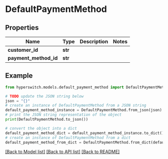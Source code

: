 # DefaultPaymentMethod


## Properties

Name | Type | Description | Notes
------------ | ------------- | ------------- | -------------
**customer_id** | **str** |  | 
**payment_method_id** | **str** |  | 

## Example

```python
from hyperswitch.models.default_payment_method import DefaultPaymentMethod

# TODO update the JSON string below
json = "{}"
# create an instance of DefaultPaymentMethod from a JSON string
default_payment_method_instance = DefaultPaymentMethod.from_json(json)
# print the JSON string representation of the object
print(DefaultPaymentMethod.to_json())

# convert the object into a dict
default_payment_method_dict = default_payment_method_instance.to_dict()
# create an instance of DefaultPaymentMethod from a dict
default_payment_method_from_dict = DefaultPaymentMethod.from_dict(default_payment_method_dict)
```
[[Back to Model list]](../README.md#documentation-for-models) [[Back to API list]](../README.md#documentation-for-api-endpoints) [[Back to README]](../README.md)


